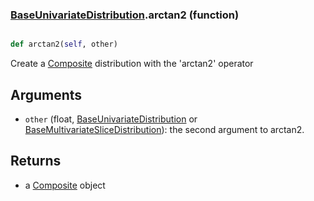 ### [BaseUnivariateDistribution](BaseUnivariateDistribution.md).arctan2 (function)


```py

def arctan2(self, other)

```



Create a [Composite](Composite.md) distribution with the 'arctan2' operator

Arguments
----------
* `other` (float, [BaseUnivariateDistribution](BaseUnivariateDistribution.md) or [BaseMultivariateSliceDistribution](BaseMultivariateSliceDistribution.md)): the second argument to arctan2.

Returns
-----------
* a [Composite](Composite.md) object

